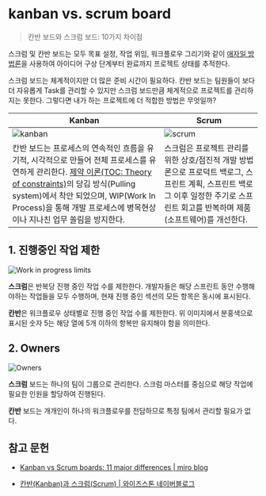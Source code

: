 # kanban vs. scrum board

> 칸반 보드와 스크럼 보드: 10가지 차이점

스크럼 및 칸반 보드는 모두 목표 설정, 작업 위임, 워크플로우 그리기와 같이 [애자일 방법론](https://namu.wiki/w/%EC%95%A0%EC%9E%90%EC%9D%BC)을 사용하여 아이디어 구상 단계부터 완료까지 프로젝트 상태를 추적한다.

스크럼 보드는 체계적이지만 더 많은 준비 시간이 필요하다. 칸반 보드는 팀원들이 보다 더 자유롭게 Task를 관리할 수 있지만 스크럼 보드만큼 체계적으로 프로젝트를 관리하지는 못한다. 그렇다면 내가 하는 프로젝트에 더 적합한 방법은 무엇일까?

|Kanban|Scrum|
|---|---|
|![kanban](https://kanbanize.com/wp-content/uploads/website-images/kanban-resources/Kanban_board-elements.png)|![scrum](https://www.digite.com/wp-content/uploads/2021/08/scrum-methodology.png)|
|칸반 보드는 프로세스의 연속적인 흐름을 유기적, 시각적으로 만들어 전체 프로세스를 유연하게 관리한다. [제약 이론(TOC: Theory of constraints)](https://en.wikipedia.org/wiki/Theory_of_constraints)의 당김 방식(Pulling system)에서 착안 되었으며, WIP(Work In Process)을 통해 개발 프로세스에 병목현상이나 지나친 업무 쏠림을 방지한다.|스크럼은 프로젝트 관리를 위한 상호/점진적 개발 방법론으로 프로덕트 백로그, 스프린트 계획, 스프린트 백로그 이후 일정한 주기로 스프린트 회고를 반복하며 제품(소프트웨어)를 개선한다.|

## 1. 진행중인 작업 제한

![Work in progress limits](https://miro.com/blog/wp-content/uploads/2018/02/scrum-vs-kanban-boards-11-major-differences-01.png)

**스크럼**은 반복당 진행 중인 작업 수를 제한한다. 개발자들은 해당 스프린트 동안 수행해야하는 작업들을 모두 수행하며, 현재 진행 중인 섹션의 모든 항목은 동시에 표시된다.

**칸반**은 워크플로우 상태별로 진행 중인 작업 수를 제한한다. 위 이미지에서 분홍색으로 표시된 숫자 5는 해당 열에 5개 이하의 항복만 유지해야 함을 의미한다.

## 2. Owners

![Owners](https://miro.com/blog/wp-content/uploads/2018/02/scrum-vs-kanban-boards-11-major-differences-02.png)

**스크럼** 보드는 하나의 팀이 그룹으로 관리한다. 스크럼 마스터를 중심으로 해당 작업에 필요한 인원을 할당하여 진행된다.

**칸반** 보드는 개개인이 하나의 워크플로우를 전담하므로 특정 팀에서 관리할 필요가 없다.



## 참고 문헌

* [Kanban vs Scrum boards: 11 major differences | miro blog](https://miro.com/blog/scrum-kanban-boards-differences/?utm_source%3Dgoogle%26utm_medium%3Dcpc%26utm_campaign%3DS|GOO|NB|AT|EN-EN|Pareto-DSA%26utm_adgroup=%26utm_custom%3D16426102056%26utm_content%3D584982704574%26utm_term%3D%26matchtype=%26device=c%26location=2276&gclid=Cj0KCQjwlK-WBhDjARIsAO2sErS_qN0sonZHtzVBlm3tKI-cBo7Ov59mjRDowxqvPRftcZrKYvVKwMkaAjS8EALw_wcB)

* [칸반(Kanban)과 스크럼(Scrum) | 와이즈스톤 네이버블로그](https://blog.naver.com/wisestone2007/222550059021)